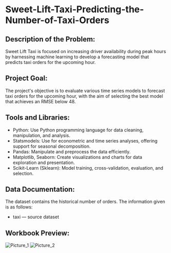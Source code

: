 # Sweet-Lift-Taxi-Predicting-the-Number-of-Taxi-Orders

## **Description of the Problem:**
Sweet Lift Taxi is focused on increasing driver availability during peak hours by harnessing machine learning to develop a forecasting model that predicts taxi orders for the upcoming hour.

## **Project Goal:**
The project's objective is to evaluate various time series models to forecast taxi orders for the upcoming hour, with the aim of selecting the best model that achieves an RMSE below 48.

## **Tools and Libraries:**
- Python: Use Python programming language for data cleaning, manipulation, and analysis.
- Statsmodels: Use for econometric and time series analyses, offering support for seasonal decomposition.
- Pandas: Manipulate and preprocess the data efficiently.
- Matplotlib, Seaborn: Create visualizations and charts for data exploration and presentation.
- Scikit-Learn (Sklearn): Model training, cross-validation, evaluation, and selection.

## **Data Documentation:**
The dataset contains the historical number of orders. The information given is as follows:
- taxi — source dataset

## **Workbook Preview:**
![Picture_1](https://github.com/user-attachments/assets/47dd9358-a027-4b60-a3f0-016d5940aca0)
![Picture_2](https://github.com/user-attachments/assets/e2eccef1-4c77-4601-b50b-0dbb8faf0b56)


